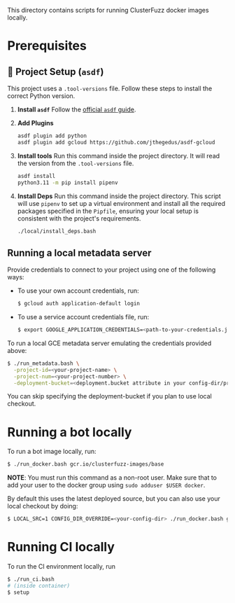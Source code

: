 This directory contains scripts for running ClusterFuzz docker images locally.

# Prerequisites

## 🐍 Project Setup (`asdf`)

This project uses a `.tool-versions` file. Follow these steps to install the correct Python version.

1.  **Install `asdf`**
    Follow the [official `asdf` guide](https://www.google.com/search?q=%5Bhttps://asdf-vm.com/guide/getting-started.html%5D\(https://asdf-vm.com/guide/getting-started.html\)).

2.  **Add Plugins**
    ```bash
    asdf plugin add python
    asdf plugin add gcloud https://github.com/jthegedus/asdf-gcloud
    ```

3.  **Install tools**
    Run this command inside the project directory. It will read the version from the `.tool-versions` file.

    ```bash
    asdf install
    python3.11 -m pip install pipenv
    ```

4.  **Install Deps**
    Run this command inside the project directory. This script will use `pipenv` to set up a virtual environment and install all the required packages specified in the `Pipfile`, ensuring your local setup is consistent with the project's requirements.

    ```bash
    ./local/install_deps.bash
    ```


## Running a local metadata server

Provide credentials to connect to your project using one of the following ways:
* To use your own account credentials, run:
  ```bash
  $ gcloud auth application-default login
  ```
* To use a service account credentials file, run:
  ```bash
  $ export GOOGLE_APPLICATION_CREDENTIALS=<path-to-your-credentials.json>`
  ```

To run a local GCE metadata server emulating the credentials provided above:

```bash
$ ./run_metadata.bash \
  -project-id=<your-project-name> \
  -project-num=<your-project-number> \
  -deployment-bucket=<deployment.bucket attribute in your config-dir/project.yaml>
```

You can skip specifying the deployment-bucket if you plan to use local checkout.

# Running a bot locally

To run a bot image locally, run:

```bash
$ ./run_docker.bash gcr.io/clusterfuzz-images/base
```

**NOTE**: You must run this command as a non-root user. Make sure that to add your user to the
docker group using `sudo adduser $USER docker`.

By default this uses the latest deployed source, but you can also use your local
checkout by doing:

```bash
$ LOCAL_SRC=1 CONFIG_DIR_OVERRIDE=<your-config-dir> ./run_docker.bash gcr.io/clusterfuzz-images/base
```

# Running CI locally
To run the CI environment locally, run

```bash
$ ./run_ci.bash
# (inside container)
$ setup
```
